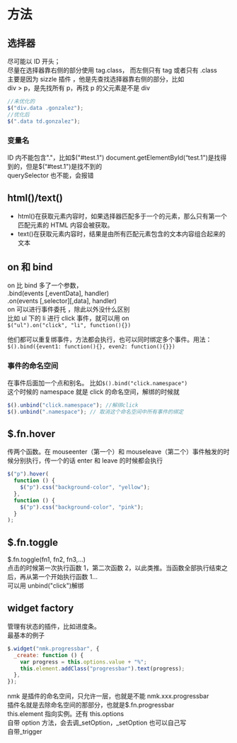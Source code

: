 # 方法

## 选择器

尽可能以 ID 开头；  
尽量在选择器靠右侧的部分使用 tag.class， 而左侧只有 tag 或者只有 .class  
主要是因为 sizzle 插件 ，他是先查找选择器靠右侧的部分，比如  
div > p，是先找所有 p，再找 p 的父元素是不是 div

```js
//未优化的
$("div.data .gonzalez");
//优化后
$(".data td.gonzalez");
```

### 变量名

ID 内不能包含"."，比如$("#test.1")  
document.getElementById(“test.1")是找得到的，但是$(“#test.1")是找不到的  
querySelector 也不能，会报错

## html()/text()

- html()在获取元素内容时，如果选择器匹配多于一个的元素，那么只有第一个匹配元素的 HTML 内容会被获取。
- text()在获取元素内容时，结果是由所有匹配元素包含的文本内容组合起来的文本

## on 和 bind

on 比 bind 多了一个参数，  
.bind(events [,eventData], handler)  
.on(events [,selector][,data], handler)  
on 可以进行事件委托 ，除此以外没什么区别  
比如 ul 下的 li 进行 click 事件，就可以用 on  
`$("ul").on("click", "li", function(){})`

他们都可以重复绑事件，方法都会执行，也可以同时绑定多个事件。用法：  
`$().bind({event1: function(){}, even2: function(){}})`

### 事件的命名空间

在事件后面加一个点和别名。
比如`$().bind("click.namespace")`  
这个时候的 namespace 就是 click 的命名空间，解绑的时候就

```js
$().unbind("click.namespace"); //解绑click
$().unbind(".namespace"); // 取消这个命名空间中所有事件的绑定
```

## \$.fn.hover

传两个函数。在 mouseenter（第一个）和 mouseleave（第二个）事件触发的时候分别执行，传一个的话 enter 和 leave 的时候都会执行

```js
$("p").hover(
  function () {
    $("p").css("background-color", "yellow");
  },
  function () {
    $("p").css("background-color", "pink");
  }
);
```

## \$.fn.toggle

\$.fn.toggle(fn1, fn2, fn3,…)  
点击的时候第一次执行函数 1，第二次函数 2，以此类推。当函数全部执行结束之后，再从第一个开始执行函数 1…  
可以用 unbind("click")解绑

## widget factory

管理有状态的插件，比如进度条。  
最基本的例子

```js
$.widget("nmk.progressbar", {
  _create: function () {
    var progress = this.options.value + "%";
    this.element.addClass("progressbar").text(progress);
  },
});
```

nmk 是插件的命名空间，只允许一层，也就是不能 nmk.xxx.progressbar  
插件名就是去除命名空间的那部分，也就是\$.fn.progressbar  
this.element 指向实例。还有 this.options  
自带 option 方法，会去调\_setOption，\_setOption 也可以自己写  
自带\_trigger
